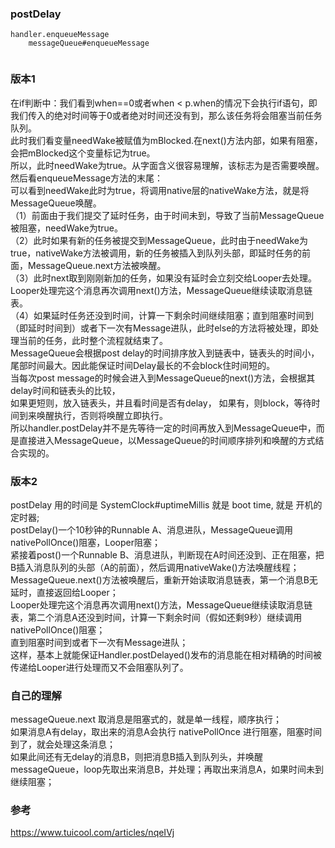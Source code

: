 ### postDelay  

```
handler.enqueueMessage  
    messageQueue#enqueueMessage  
        
```
### 版本1  
在if判断中：我们看到when==0或者when < p.when的情况下会执行if语句，即我们传入的绝对时间等于0或者绝对时间还没有到，那么该任务将会阻塞当前任务队列。  
此时我们看变量needWake被赋值为mBlocked.在next()方法内部，如果有阻塞，会把mBlocked这个变量标记为true。    
所以，此时needWake为true。从字面含义很容易理解，该标志为是否需要唤醒。  
然后看enqueueMessage方法的末尾：  
可以看到needWake此时为true，将调用native层的nativeWake方法，就是将MessageQueue唤醒。  
（1）前面由于我们提交了延时任务，由于时间未到，导致了当前MessageQueue被阻塞，needWake为true。  
（2）此时如果有新的任务被提交到MessageQueue，此时由于needWake为true，nativeWake方法被调用，新的任务被插入到队列头部，即延时任务的前面，MessageQueue.next方法被唤醒。  
（3）此时next取到刚刚新加的任务，如果没有延时会立刻交给Looper去处理。Looper处理完这个消息再次调用next()方法，MessageQueue继续读取消息链表。  
（4）如果延时任务还没到时间，计算一下剩余时间继续阻塞；直到阻塞时间到（即延时时间到）或者下一次有Message进队，此时else的方法将被处理，即处理当前的任务，此时整个流程就结束了。     
MessageQueue会根据post delay的时间排序放入到链表中，链表头的时间小，尾部时间最大。因此能保证时间Delay最长的不会block住时间短的。  
当每次post message的时候会进入到MessageQueue的next()方法，会根据其delay时间和链表头的比较，  
如果更短则，放入链表头，并且看时间是否有delay，  如果有，则block，等待时间到来唤醒执行，否则将唤醒立即执行。    
所以handler.postDelay并不是先等待一定的时间再放入到MessageQueue中，而是直接进入MessageQueue，以MessageQueue的时间顺序排列和唤醒的方式结合实现的。  
### 版本2
postDelay 用的时间是 SystemClock#uptimeMillis 就是 boot time, 就是 开机的定时器;    
postDelay()一个10秒钟的Runnable A、消息进队，MessageQueue调用nativePollOnce()阻塞，Looper阻塞；  
紧接着post()一个Runnable B、消息进队，判断现在A时间还没到、正在阻塞，把B插入消息队列的头部（A的前面），然后调用nativeWake()方法唤醒线程；  
MessageQueue.next()方法被唤醒后，重新开始读取消息链表，第一个消息B无延时，直接返回给Looper；  
Looper处理完这个消息再次调用next()方法，MessageQueue继续读取消息链表，第二个消息A还没到时间，计算一下剩余时间（假如还剩9秒）继续调用nativePollOnce()阻塞；  
直到阻塞时间到或者下一次有Message进队；  
这样，基本上就能保证Handler.postDelayed()发布的消息能在相对精确的时间被传递给Looper进行处理而又不会阻塞队列了。
### 自己的理解  
messageQueue.next  取消息是阻塞式的，就是单一线程，顺序执行；  
如果消息A有delay，取出来的消息A会执行 nativePollOnce 进行阻塞，阻塞时间到了，就会处理这条消息；    
如果此间还有无delay的消息B，则把消息B插入到队列头，并唤醒 messageQueue，loop先取出来消息B，并处理；再取出来消息A，如果时间未到继续阻塞；  
 
### 参考  
https://www.tuicool.com/articles/nqeIVj  


